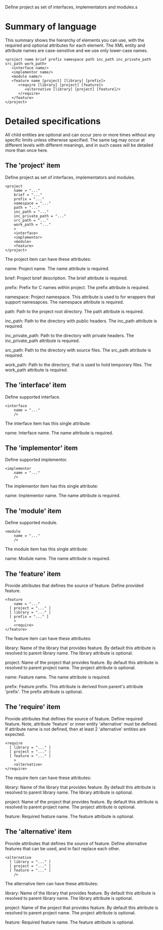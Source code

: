 Define project as set of interfaces, implementators and modules.s

Summary of language
===================

This summary shows the hierarchy of elements you can use, with the
required and optional attributes for each element.  The XML entity and
attribute names are case-sensitive and we use only lower-case names.

    <project name brief prefix namespace path inc_path inc_private_path src_path work_path>
       <interface name/>
       <implementor name/>
       <module name/>
       <feature name [project] [library] [prefix]>
          <require [library] [project] [feature]>
             <alternative [library] [project] [feature]/>
          </require>
       </feature>
    </project>

Detailed specifications
=======================

All child entities are optional and can occur zero or more times without
any specific limits unless otherwise specified.  The same tag may occur
at different levels with different meanings, and in such cases will be
detailed more than once here.

The 'project' item
------------------

Define project as set of interfaces, implementators and modules.

    <project
        name = "..."
        brief = "..."
        prefix = "..."
        namespace = "..."
        path = "..."
        inc_path = "..."
        inc_private_path = "..."
        src_path = "..."
        work_path = "..."
        >
        <interface>
        <implementor>
        <module>
        <feature>
    </project>

The project item can have these attributes:

name:
    Project name. The name attribute is required.

brief:
    Project brief description. The brief attribute is required.

prefix:
    Prefix for C names within project. The prefix attribute is required.

namespace:
    Project namespace. This attribute is used to for wrappers that support
    namesapces. The namespace attribute is required.

path:
    Path to the project root directory. The path attribute is required.

inc_path:
    Path to the directory with public headers. The inc_path attribute is
    required.

inc_private_path:
    Path to the directory with private headers. The inc_private_path
    attribute is required.

src_path:
    Path to the directory with source files. The src_path attribute is
    required.

work_path:
    Path to the directory, that is used to hold temporary files. The
    work_path attribute is required.


The 'interface' item
--------------------

Define supported interface.

    <interface
        name = "..."
        />

The interface item has this single attribute:

name:
    Interface name. The name attribute is required.


The 'implementor' item
----------------------

Define supported implementor.

    <implementor
        name = "..."
        />

The implementor item has this single attribute:

name:
    Implementor name. The name attribute is required.


The 'module' item
-----------------

Define supported module.

    <module
        name = "..."
        />

The module item has this single attribute:

name:
    Module name. The name attribute is required.


The 'feature' item
------------------

Provide attributes that defines the source of feature. Define provided
feature.

    <feature
        name = "..."
      [ project = "..." ]
      [ library = "..." ]
      [ prefix = "..." ]
        >
        <require>
    </feature>

The feature item can have these attributes:

library:
    Name of the library that provides feature. By default this attribute is
    resolved to parent library name. The library attribute is optional.

project:
    Name of the project that provides feature. By default this attribute is
    resolved to parent project name. The project attribute is optional.

name:
    Feature name. The name attribute is required.

prefix:
    Feature prefix. This attribute is derived from parent's attribute
    'prefix'. The prefix attribute is optional.


The 'require' item
------------------

Provide attributes that defines the source of feature. Define required
feature. Note, attribute 'feature' or inner entity 'alternative' must be
defined. If attribute name is not defined, then at least 2 'alternative'
entities are expected.

    <require
      [ library = "..." ]
      [ project = "..." ]
      [ feature = "..." ]
        >
        <alternative>
    </require>

The require item can have these attributes:

library:
    Name of the library that provides feature. By default this attribute is
    resolved to parent library name. The library attribute is optional.

project:
    Name of the project that provides feature. By default this attribute is
    resolved to parent project name. The project attribute is optional.

feature:
    Required feature name. The feature attribute is optional.


The 'alternative' item
----------------------

Provide attributes that defines the source of feature. Define alternative
features that can be used, and in fact replace each other.

    <alternative
      [ library = "..." ]
      [ project = "..." ]
      [ feature = "..." ]
        />

The alternative item can have these attributes:

library:
    Name of the library that provides feature. By default this attribute is
    resolved to parent library name. The library attribute is optional.

project:
    Name of the project that provides feature. By default this attribute is
    resolved to parent project name. The project attribute is optional.

feature:
    Required feature name. The feature attribute is optional.

